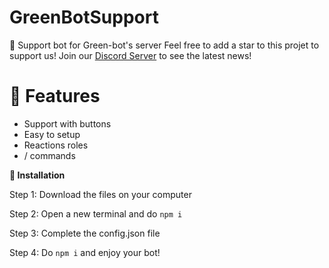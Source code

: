 # GreenBotSupport
📁 Support bot for Green-bot's server
Feel free to add a star to this projet to support us!
Join our [Discord Server](https://discord.gg/SQsBWtjzTv) to see the latest news!

# 🚀 Features

+ Support with buttons <br>
+ Easy to setup <br>
+ Reactions roles <br>
+ / commands <br>

**📁 Installation**

Step 1: Download the files on your computer

Step 2: Open a new terminal and do `npm i`

Step 3: Complete the config.json file

Step 4: Do `npm i` and enjoy your bot!
